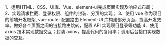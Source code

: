 1、运用HTML、CSS、UI库、Vue、element-ui完成页面实现及响应式布局；
2、实现请求拦截、登录权限、组件的封装、分页的实现；
3、使用 vue 作为项目的前端开发框架, vue-router 配置路由 Element-UI 库构建部分页面，提高开发效率。做好各个页面之间的链接路由跳转，配置 API 实现项目登录等功能
4、使用 axios 技术实现数据交互；封装 axios，提高代码的复用率；调用后台接口实现数据的交互。
